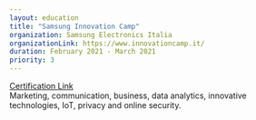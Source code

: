 ```yaml
---
layout: education
title: "Samsung Innovation Camp"
organization: Samsung Electronics Italia
organizationLink: https://www.innovationcamp.it/
duration: February 2021 - March 2021
priority: 3
---
```


<a href="https://drive.google.com/file/d/1q6K7PHNV2vNmYCVnw_Qi9KkSm-OyDNAY/view?usp=sharing">
    Certification Link
</a>
<br />
Marketing, communication, business, data analytics, innovative technologies, IoT,
privacy and online security.